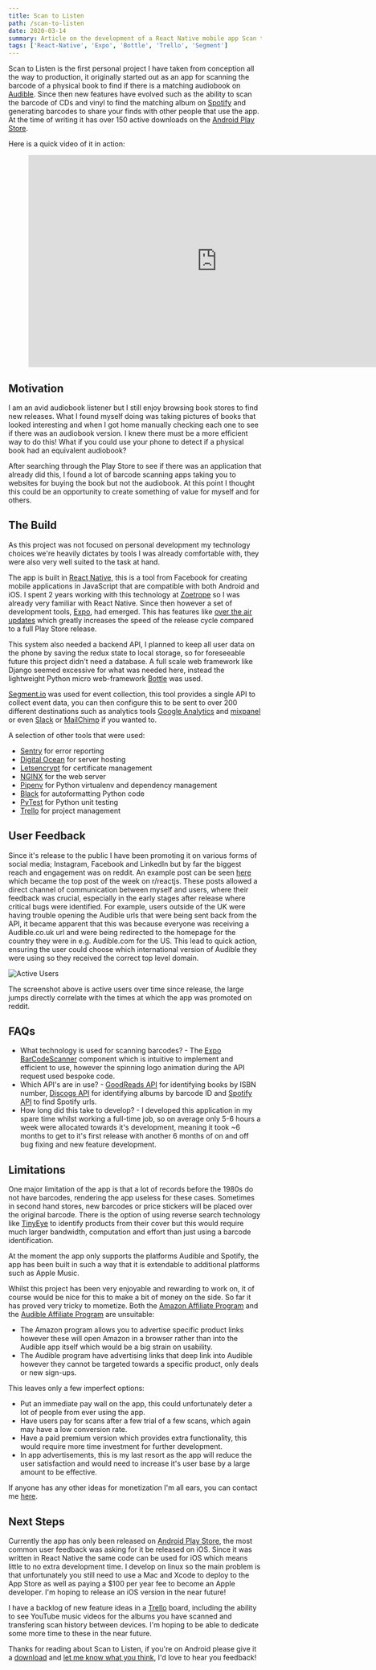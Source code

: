 ```yaml
---
title: Scan to Listen
path: /scan-to-listen
date: 2020-03-14
summary: Article on the development of a React Native mobile app Scan to Listen, for scanning books to find audiobooks on Audible and scanning CDs and vinyl to find albums on Spotify  
tags: ['React-Native', 'Expo', 'Bottle', 'Trello', 'Segment']
---
```


Scan to Listen is the first personal project I have taken from conception all the way to production, it originally started out as an app for scanning the barcode of a physical book to find if there is a matching audiobook on [Audible](https://www.audible.co.uk/). Since then new features have evolved such as the ability to scan the barcode of CDs and vinyl to find the matching album on [Spotify](https://www.spotify.com) and generating barcodes to share your finds with other people that use the app. At the time of writing it has over 150 active downloads on the [Android Play Store](https://play.google.com/store/apps/details?id=com.mitchellharle.scan_to_listen).

Here is a quick video of it in action:
<figure class="video_container">
<iframe width="750" height="422" src="https://www.youtube.com/embed/K03q3ejI3kA" frameborder="0" allow="accelerometer; autoplay; encrypted-media; gyroscope; picture-in-picture" allowfullscreen></iframe>
</figure>

## Motivation

I am an avid audiobook listener but I still enjoy browsing book stores to find new releases. What I found myself doing was taking pictures of books that looked interesting and when I got home manually checking each one to see if there was an audiobook version. I knew there must be a more efficient way to do this! What if you could use your phone to detect if a physical book had an equivalent audiobook?

After searching through the Play Store to see if there was an application that already did this, I found a lot of barcode scanning apps taking you to websites for buying the book but not the audiobook. At this point I thought this could be an opportunity to create something of value for myself and for others.

## The Build
As this project was not focused on personal development my technology choices we're heavily dictates by tools I was already comfortable with, they were also very well suited to the task at hand.

The app is built in [React Native](https://reactnative.dev/), this is a tool from Facebook for creating mobile applications in JavaScript that are compatible with both Android and iOS. I spent 2 years working with this technology at [Zoetrope](https://zoetrope.io) so I was already very familiar with React Native. Since then however a set of development tools, [Expo](https://expo.io/), had emerged. This has features like [over the air updates](https://docs.expo.io/versions/latest/guides/configuring-ota-updates/#__next) which greatly increases the speed of the release cycle compared to a full Play Store release.

This system also needed a backend API, I planned to keep all user data on the phone by saving the redux state to local storage, so for foreseeable future this project didn't need a database. A full scale web framework like Django seemed excessive for what was needed here, instead the lightweight Python micro web-framework [Bottle](https://bottlepy.org/docs/dev/) was used.

[Segment.io](https://segment.com/) was used for event collection, this tool provides a single API to collect event data, you can then configure this to be sent to over 200 different destinations such as analytics tools [Google Analytics](https://analytics.google.com) and [mixpanel](https://mixpanel.com/) or even [Slack](https://slack.com/intl/en-gb/) or [MailChimp](https://mailchimp.com/) if you wanted to.

A selection of other tools that were used:
 - [Sentry](https://sentry.io) for error reporting
 - [Digital Ocean](https://www.digitalocean.com/) for server hosting
 - [Letsencrypt](https://letsencrypt.org/) for certificate management
 - [NGINX](https://www.nginx.com/) for the web server
 - [Pipenv](https://github.com/pypa/pipenv) for Python virtualenv and dependency management
 - [Black](https://github.com/psf/black) for autoformatting Python code
 - [PyTest](https://docs.pytest.org/en/latest/) for Python unit testing
 - [Trello](https://trello.com/) for project management

## User Feedback
Since it's release to the public I have been promoting it on various forms of social media; Instagram, Facebook and LinkedIn but by far the biggest reach and engagement was on reddit. An example post can be seen [here](https://www.reddit.com/r/reactjs/comments/eu416p/scan_to_listen_react_native_app_for_scanning_cds/) which became the top post of the week on r/reactjs. These posts allowed a direct channel of communication between myself and users, where their feedback was crucial, especially in the early stages after release where critical bugs were identified. For example, users outside of the UK were having trouble opening the Audible urls that were being sent back from the API, it became apparent that this was because everyone was receiving a Audible.co.uk url and were being redirected to the homepage for the country they were in e.g. Audible.com for the US. This lead to quick action, ensuring the user could choose which international version of Audible they were using so they received the correct top level domain.

![Active Users](/active-users.png)

The screenshot above is active users over time since release, the large jumps directly correlate with the times at which the app was promoted on reddit.

## FAQs
 - What technology is used for scanning barcodes? - The [Expo BarCodeScanner](https://docs.expo.io/versions/latest/sdk/bar-code-scanner/) component which is intuitive to implement and efficient to use, however the spinning logo animation during the API request used bespoke code.
 - Which API's are in use? - [GoodReads API](https://www.goodreads.com/api) for identifying books by ISBN number, [Discogs API](https://www.discogs.com/developers) for identifying albums by barcode ID and [Spotify API](https://developer.spotify.com/documentation/web-api/) to find Spotify urls.
 - How long did this take to develop? - I developed this application in my spare time whilst working a full-time job, so on average only 5-6 hours a week were allocated towards it's development, meaning it took ~6 months to get to it's first release with another 6 months of on and off bug fixing and new feature development.

## Limitations
One major limitation of the app is that a lot of records before the 1980s do not have barcodes, rendering the app useless for these cases. Sometimes in second hand stores, new barcodes or price stickers will be placed over the original barcode. There is the option of using reverse search technology like [TinyEye](https://tineye.com/) to identify products from their cover but this would require much larger bandwidth, computation and effort than just using a barcode identification.

At the moment the app only supports the platforms Audible and Spotify, the app has been built in such a way that it is extendable to additional platforms such as Apple Music.

Whilst this project has been very enjoyable and rewarding to work on, it of course would be nice for this to make a bit of money on the side. So far it has proved very tricky to mometize. Both the [Amazon Affiliate Program](https://affiliate-program.amazon.co.uk/) and the [Audible Affiliate Program](https://www.audible.com/ep/affiliate-intro) are unsuitable:
 - The Amazon program allows you to advertise specific product links however these will open Amazon in a browser rather than into the Audible app itself which would be a big strain on usability.
 - The Audible program have advertising links that deep link into Audible however they cannot be targeted towards a specific product, only deals or new sign-ups.

This leaves only a few imperfect options:
 - Put an immediate pay wall on the app, this could unfortunately deter a lot of people from ever using the app.
 - Have users pay for scans after a few trial of a few scans, which again may have a low conversion rate.
 - Have a paid premium version which provides extra functionality, this would require more time investment for further development.
 - In app advertisements, this is my last resort as the app will reduce the user satisfaction and would need to increase it's user base by a large amount to be effective.

If anyone has any other ideas for monetization I'm all ears, you can contact me [here](mailto:mitch_10_4@hotmail.com).

## Next Steps
Currently the app has only been released on [Android Play Store](https://play.google.com/store/apps/details?id=com.mitchellharle.scan_to_listen), the most common user feedback was asking for it be released on iOS. Since it was written in React Native the same code can be used for iOS which means little to no extra development time. I develop on linux so the main problem is that unfortunately you still need to use a Mac and Xcode to deploy to the App Store as well as paying a $100 per year fee to become an Apple developer. I'm hoping to release an iOS version in the near future!

I have a backlog of new feature ideas in a [Trello](https://trello.com/) board, including the ability to see YouTube music videos for the albums you have scanned and transfering scan history between devices. I'm hoping to be able to dedicate some more time to these in the near future.

Thanks for reading about Scan to Listen, if you're on Android please give it a [download](https://play.google.com/store/apps/details?id=com.mitchellharle.scan_to_listen) and [let me know what you think](mailto:mitch_10_4@hotmail.com), I'd love to hear you feedback!

